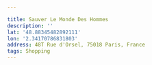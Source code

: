 ```yaml
---

title: Sauver Le Monde Des Hommes
description: ''
lat: '48.88345482892111'
lon: '2.34170786831803'
address: 48T Rue d'Orsel, 75018 Paris, France
tags: Shopping
---
```

